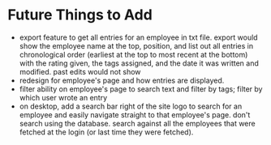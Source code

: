 # Future Things to Add

- export feature to get all entries for an employee in txt file. export would show the employee name at the top, position, and list out all entries in chronological order (earliest at the top to most recent at the bottom) with the rating given, the tags assigned, and the date it was written and modified. past edits would not show
- redesign for employee's page and how entries are displayed.
- filter ability on employee's page to search text and filter by tags; filter by which user wrote an entry
- on desktop, add a search bar right of the site logo to search for an employee and easily navigate straight to that employee's page.  don't search using the database.  search against all the employees that were fetched at the login (or last time they were fetched).